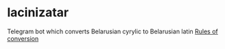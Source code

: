 # lacinizatar
Telegram bot which converts Belarusian cyrylic to Belarusian latin
[Rules of conversion](https://be.wikipedia.org/wiki/%D0%91%D0%B5%D0%BB%D0%B0%D1%80%D1%83%D1%81%D0%BA%D1%96_%D0%BB%D0%B0%D1%86%D1%96%D0%BD%D1%81%D0%BA%D1%96_%D0%B0%D0%BB%D1%84%D0%B0%D0%B2%D1%96%D1%82#%D0%90%D0%B4%D0%BF%D0%B0%D0%B2%D0%B5%D0%B4%D0%BD%D0%B0%D1%81%D1%86%D1%8C_%D0%B0%D0%BB%D1%84%D0%B0%D0%B2%D1%96%D1%82%D0%B0%D1%9E_%D0%BA%D1%96%D1%80%D1%8B%D0%BB%D1%96%D1%86%D1%8B_%D1%96_%D0%BB%D0%B0%D1%86%D1%96%D0%BD%D0%BA%D1%96)
